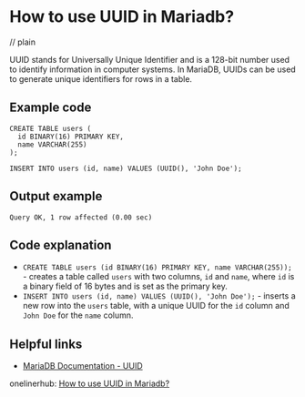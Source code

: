 # How to use UUID in Mariadb?
// plain

UUID stands for Universally Unique Identifier and is a 128-bit number used to identify information in computer systems. In MariaDB, UUIDs can be used to generate unique identifiers for rows in a table.

## Example code

```
CREATE TABLE users (
  id BINARY(16) PRIMARY KEY,
  name VARCHAR(255)
);

INSERT INTO users (id, name) VALUES (UUID(), 'John Doe');
```

## Output example

```
Query OK, 1 row affected (0.00 sec)
```

## Code explanation

- `CREATE TABLE users (id BINARY(16) PRIMARY KEY, name VARCHAR(255));` - creates a table called `users` with two columns, `id` and `name`, where `id` is a binary field of 16 bytes and is set as the primary key.
- `INSERT INTO users (id, name) VALUES (UUID(), 'John Doe');` - inserts a new row into the `users` table, with a unique UUID for the `id` column and `John Doe` for the `name` column.

## Helpful links
- [MariaDB Documentation - UUID](https://mariadb.com/kb/en/library/uuid/)

onelinerhub: [How to use UUID in Mariadb?](https://onelinerhub.com/mariadb/how-to-use-uuid-in-mariadb)
